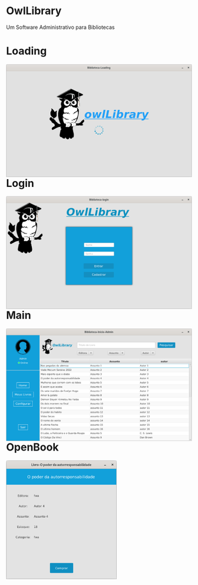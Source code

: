 # OwlLibrary
Um Software Administrativo para Bibliotecas 

# Loading

<img src="https://github.com/AlexandreJusten/OwlLibrary/blob/main/img_Readme/Loading2.png" min-width="400px" max-width="600px" width="600px" align="left" alt="Computador iuriCode">
<br/>

# Login

<img src="https://github.com/AlexandreJusten/OwlLibrary/blob/main/img_Readme/Login.png" min-width="400px" max-width="600px" width="600px" align="left" alt="Computador iuriCode">
<br/>

# Main

<img src="https://github.com/AlexandreJusten/OwlLibrary/blob/main/img_Readme/main.png" min-width="400px" max-width="600px" width="600px" align="left" alt="Computador iuriCode">
<br/>

# OpenBook

<img src="https://github.com/AlexandreJusten/OwlLibrary/blob/main/img_Readme/open.png" min-width="400px" max-width="300px" width="300px" align="left" alt="Computador iuriCode">
